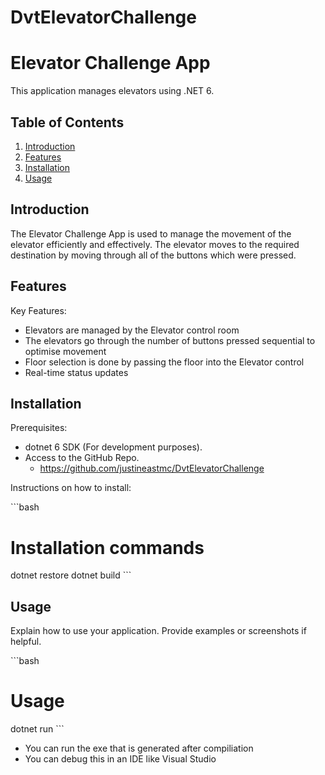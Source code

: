 # DvtElevatorChallenge

# Elevator Challenge App
 
This application manages elevators using .NET 6.
 
## Table of Contents
 
1. [Introduction](#introduction)
2. [Features](#features)
3. [Installation](#installation)
4. [Usage](#usage)
 
## Introduction
 
The Elevator Challenge App is used to manage the movement of the elevator efficiently and effectively. The elevator moves to the required destination by moving through all of the buttons which were pressed.
 
## Features
 
Key Features:
- Elevators are managed by the Elevator control room
- The elevators go through the number of buttons pressed sequential to optimise movement
- Floor selection is done by passing the floor into the Elevator control
- Real-time status updates
 
## Installation
 
Prerequisites:
- dotnet 6 SDK (For development purposes).
- Access to the GitHub Repo.
	- https://github.com/justineastmc/DvtElevatorChallenge

Instructions on how to install:
 
\`\`\`bash
# Installation commands
dotnet restore
dotnet build
\`\`\`
 
## Usage
 
Explain how to use your application. Provide examples or screenshots if helpful.
 
\`\`\`bash
# Usage
dotnet run
\`\`\`
- You can run the exe that is generated after compiliation
- You can debug this in an IDE like Visual Studio

